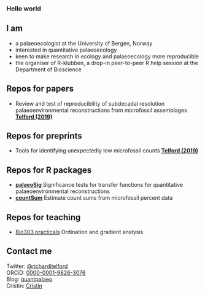 ### Hello world

## I am

- a palaeoecologist at the University of Bergen, Norway
- interested in quantitative palaeoecology
- keen to make research in ecology and palaeoecology more reproducible
- the organiser of R-klubben, a drop-in peer-to-peer R help session at the Department of Bioscience

## Repos for papers

- Review and test of reproducibility of subdecadal resolution palaeoenvironmental reconstructions from microfossil assemblages [**Telford (2019)**](https://github.com/richardjtelford/Zabinskie)

## Repos for preprints

- Tools for identifying unexpectedly low microfossil counts [**Telford (2019)**](https://github.com/richardjtelford/count.check.ms)

## Repos for R packages

- [**palaeoSig**](https://github.com/richardjtelford/palaeoSig) Significance tests for transfer functions for quantitative palaeoenvironmental reconstructions
- [**countSum**](https://github.com/richardjtelford/countSum) Estimate count sums from microfossil percent data

## Repos for teaching

- [Bio303.practicals](https://github.com/richardjtelford/bio303.practicals) Ordination and gradient analysis


## Contact me

Twitter: [@richardjtelford][twitter]  
ORCiD: [0000-0001-9826-3076](https://orcid.org/0000-0001-9826-3076)  
Blog: [quantpalaeo](https://quantpalaeo.wordpress.com/)  
Cristin: [Cristin][Cristin]



[twitter]: https://twitter.com/richardjtelford
[Cristin]: https://wo.cristin.no/as/WebObjects/cristin.woa/wa/personVis?type=PERSON&pnr=52548&la=en&instnr=184
